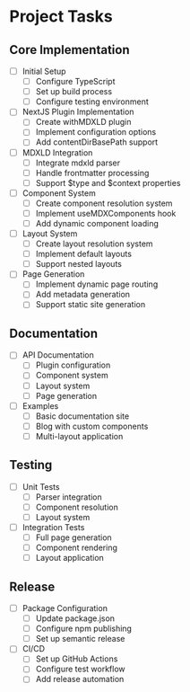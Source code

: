 # Project Tasks

## Core Implementation

- [ ] Initial Setup
  - [ ] Configure TypeScript
  - [ ] Set up build process
  - [ ] Configure testing environment

- [ ] NextJS Plugin Implementation
  - [ ] Create withMDXLD plugin
  - [ ] Implement configuration options
  - [ ] Add contentDirBasePath support

- [ ] MDXLD Integration
  - [ ] Integrate mdxld parser
  - [ ] Handle frontmatter processing
  - [ ] Support $type and $context properties

- [ ] Component System
  - [ ] Create component resolution system
  - [ ] Implement useMDXComponents hook
  - [ ] Add dynamic component loading

- [ ] Layout System
  - [ ] Create layout resolution system
  - [ ] Implement default layouts
  - [ ] Support nested layouts

- [ ] Page Generation
  - [ ] Implement dynamic page routing
  - [ ] Add metadata generation
  - [ ] Support static site generation

## Documentation

- [ ] API Documentation
  - [ ] Plugin configuration
  - [ ] Component system
  - [ ] Layout system
  - [ ] Page generation

- [ ] Examples
  - [ ] Basic documentation site
  - [ ] Blog with custom components
  - [ ] Multi-layout application

## Testing

- [ ] Unit Tests
  - [ ] Parser integration
  - [ ] Component resolution
  - [ ] Layout system

- [ ] Integration Tests
  - [ ] Full page generation
  - [ ] Component rendering
  - [ ] Layout application

## Release

- [ ] Package Configuration
  - [ ] Update package.json
  - [ ] Configure npm publishing
  - [ ] Set up semantic release

- [ ] CI/CD
  - [ ] Set up GitHub Actions
  - [ ] Configure test workflow
  - [ ] Add release automation
